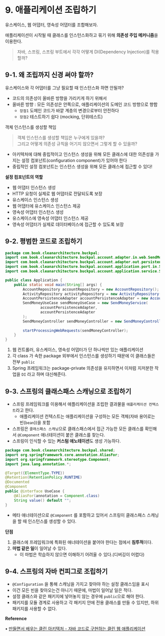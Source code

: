 # 9. 애플리케이션 조립하기

유스케이스, 웹 어댑터, 영속성 어댑터를 조합해보자.

애플리케이션이 시작될 때 클래스를 인스턴스화하고 묶기 위해 **의존성 주입 메커니즘**을 이용한다.

> 자바, 스프링, 스프링 부트에서 각각 어떻게 DI(Dependency Injection)를 적용할까?

## 9-1. 왜 조립까지 신경 써야 할까?

유스케이스와 각 어댑터를 그냥 필요할 때 인스턴스화 하면 안될까?

- 코드의 의존성이 올바른 방향을 가리키게 하기 위해서
- 올바른 방향 : 모든 의존성은 안쪽으로, 애플리케이션의 도메인 코드 방향으로 향함
    - `장점1` 도메인 코드가 바깥 계층의 변경으로부터 안전하다
    - `장점2` 테스트하기 쉽다 (mocking, 단위테스트)

객체 인스턴스를 생성할 책임

> 객체 인스턴스를 생성할 책임은 누구에게 있을까?  
> 그리고 어떻게 의존성 규칙을 어기지 않으면서 그렇게 할 수 있을까?

- 아키텍처에 대해 중립적이고 인스턴스 생성을 위해 모든 클래스에 대한 의존성을 가지는 설정 컴포넌트(configuration component)가 있어야 한다
- 중립적인 설정 컴포넌트는 인스턴스 생성을 위해 모든 클래스에 접근할 수 있다!

**설정 컴포넌트의 역할**

- 웹 어댑터 인스턴스 생성
- HTTP 요청이 실제로 웹 어댑터로 전달되도록 보장
- 유스케이스 인스턴스 생성
- 웹 어댑터에 유스케이스 인스턴스 제공
- 영속성 어댑터 인스턴스 생성
- 유스케이스에 영속성 어댑터 인스턴스 제공
- 영속성 어댑터가 실제로 데이터베이스에 접근할 수 있도록 보장

## 9-2. 평범한 코드로 조립하기

```java
package com.book.cleanarchitecture.buckpal;
import com.book.cleanarchitecture.buckpal.account.adapter.in.web.SendMoneyController;
import com.book.cleanarchitecture.buckpal.account.adapter.out.persistence.AccountPersistenceAdapter;
import com.book.cleanarchitecture.buckpal.account.application.port.in.SendMoneyUseCase;
import com.book.cleanarchitecture.buckpal.account.application.service.SendMoneyService;

public class Application {
    public static void main(String[] args) {
        AccountRepository accountRepository = new AccountRepository();
        ActivityRepository activityRepository = new ActivityRepository();
        AccountPersistenceAdapter accountPersistenceAdapter = new AccountPersistenceAdapter(accountRepository, activityRepository);
        SendMoneyUseCase sendMoneyUseCase = new SendMoneyService(
                accountPersistenceAdapter,
                accountPersistenceAdapter
        );
        SendMoneyController sendMoneyController = new SendMoneyController(sendMoneyUseCase);
        
        startProcessingWebRequests(sendMoneyController);
    }
}
```

1. 웹 컨트롤러, 유스케이스, 영속성 어댑터가 단 하나씩만 있는 애플리케이션
2. 각 class 가 속한 package 외부에서 인스턴스를 생성하기 때문에 이 클래스들은 전부 `public`
3. Spring 프레임워크는 package-private 의존성을 유지하면서 이처럼 지저분한 작업을 `DI` 라고 하며 대신해준다.

## 9-3. 스프링의 클래스패스 스캐닝으로 조립하기

- 스프링 프레임워크를 이용해서 애플리케이션을 조립한 결과물을 `애플리케이션 컨텍스트`라고 한다.
    - 애플리케이션 컨텍스트는 애플리케이션을 구성하는 모든 객체(자바 용어로는 빈(`bean`))을 포함
- 스프링은 `클래스패스 스캐닝`으로 클래스패스에서 접근 가능한 모든 클래스를 확인해서 `@Component` 애너테이션이 붙은 클래스를 찾는다.
- 스프링이 인식할 수 있는 **커스텀 애노테이션**도 생성 가능하다.

```java
package com.book.cleanarchitecture.buckpal.shared;
import org.springframework.core.annotation.AliasFor;
import org.springframework.stereotype.Component;
import java.lang.annotation.*;

@Target({ElementType.TYPE})
@Retention(RetentionPolicy.RUNTIME)
@Documented
@Component
public @interface UseCase {
    @AliasFor(annotation = Component.class)
    String value() default "";
}
```

- 메타 애너테이션으로 `@Component` 를 포함하고 있어서 스프링이 클래스패스 스캐닝을 할 때 인스턴스를 생성할 수 있다.

**단점**

1. 클래스에 프레임워크에 특화된 애너테이션을 붙어야 한다는 점에서 **침투적**이다.
2. **마법 같은 일**이 일어날 수 있다.
    - 이 마법은 학습하지 않으면 이해하기 어려울 수 있다.(디버깅이 어렵다)

## 9-4. **스프링의 자바 컨피그로 조립하기**

- `@Configuration` 을 통해 스캐닝을 가지고 찾아야 하는 설정 클래스임을 표시
- 이건 모든 빈을 찾아오는건 아니기 때문에, 마법이 일어날 일은 적다.
- 설정 클래스와 같은 패키지에 넣어놓지 않는 경우에 `public`으로 해야 한다.
- 패키지를 모듈 경계로 사용하고 각 패키지 안에 전용 클래스를 만들 수 있지만, 하위 패키지를 사용할 수 없다.

**Reference**

• [만들면서 배우는 클린 아키텍처 - 자바 코드로 구현하는 클린 웹 애플리케이션](http://www.kyobobook.co.kr/product/detailViewKor.laf?ejkGb=KOR&mallGb=KOR&barcode=9791158392758)